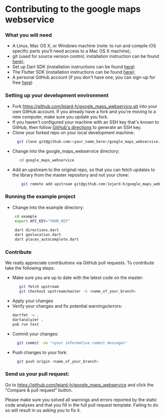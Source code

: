 # Contributing to the google maps webservice

### What you will need

- A Linux, Mac OS X, or Windows machine (note: to run and compile iOS specific parts you'll need
  access to a Mac OS X machine);
- git (used for source version control, installation instruction can be found [here][git]);
- Set up Dart SDK (installation instructions can be found [here][dart])
- The Flutter SDK (installation instructions can be found [here][flutter]);
- A personal GitHub account (if you don't have one, you can sign-up for free [here][github])

### Setting up your development environment

- Fork https://github.com/lejard-h/google_maps_webservice.git into your own GitHub account. If you
  already have a fork and you're moving to a new computer, make sure you update you fork.
- If you haven't configured your machine with an SSH key that's known to GitHub, then
  follow [GitHub's directions][git-ssh] to generate an SSH key.
- Clone your forked repo on your local development machine:
  ```sh
    git clone git@github.com:<your_name_here>/google_maps_webservice.git
  ``` 
- Change into the google_maps_webservice directory:
  ```sh
     cd google_maps_webservice
  ```
- Add an upstream to the original repo, so that you can fetch updates to the library from the master
  repository and not your clone:
  ```sh
      git remote add upstream git@github.com:lejard-h/google_maps_webservice.git
  ```     

### Running the example project

- Change into the example directory:
  ```sh
   cd example 
   export API_KEY="YOUR_KEY"
   
   dart directions.dart
   dart geolocation.dart
   dart places_autocomplete.dart
   ```

### Contribute

We really appreciate contributions via GitHub pull requests. To contribute take the following steps:

- Make sure you are up to date with the latest code on the master:
  ```sh
     git fetch upstream
     git checkout upstream/master -b <name_of_your_branch>
  ```     
- Apply your changes
- Verify your changes and fix potential warnings/errors:
  ```sh
  dartfmt -w .
  dartanalyzer .
  pub run test
  ```
- Commit your changes:
  ```sh
    git commit -am "<your informative commit message>"
  ```
- Push changes to your fork:
  ```sh
    git push origin <name_of_your_branch>
  ```

### Send us your pull request:

Go to https://github.com/lejard-h/google_maps_webservice and click the "Compare & pull request"
button.

Please make sure you solved all warnings and errors reported by the static code analyses and that
you fill in the full pull request template. Failing to do so will result in us asking you to fix it.


[git]:<https://git-scm.com/>

[flutter]:<https://flutter.dev/docs/get-started/install>

[github]:<https://github.com/>

[git-ssh]:<https://help.github.com/articles/generating-ssh-keys/>

[git-repo-url]: <https://github.com/lejard-h/google_maps_webservice.git>

[dart]:<https://www.dartlang.org/tools/sdk>
